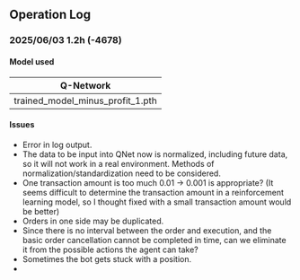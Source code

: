 ## Operation Log

### 2025/06/03 1.2h (\-4678)

#### Model used
| Q-Network |
| --- |
| trained_model_minus_profit_1.pth |

#### Issues
- Error in log output.
- The data to be input into QNet now is normalized, including future data, so it will not work in a real environment. Methods of normalization/standardization need to be considered.
- One transaction amount is too much 0.01 -> 0.001 is appropriate? (It seems difficult to determine the transaction amount in a reinforcement learning model, so I thought fixed with a small transaction amount would be better)
- Orders in one side may be duplicated.
- Since there is no interval between the order and execution, and the basic order cancellation cannot be completed in time, can we eliminate it from the possible actions the agent can take?
- Sometimes the bot gets stuck with a position.
- 